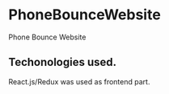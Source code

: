 # PhoneBounceWebsite
Phone Bounce Website

## Techonologies used.
React.js/Redux was used as frontend part.